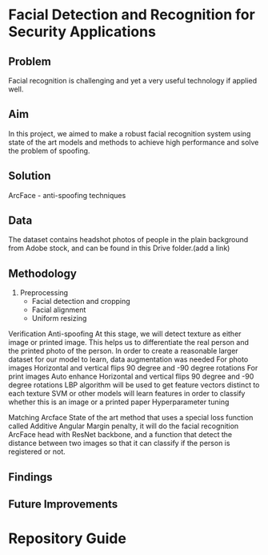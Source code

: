 # Facial Detection and Recognition for Security Applications

## Problem

Facial recognition is challenging and yet a very useful technology if applied well. 

## Aim

In this project, we aimed to make a robust facial recognition system using state of the art models and methods to achieve high performance and solve the problem of spoofing. 

## Solution

ArcFace - anti-spoofing techniques

## Data

The dataset contains headshot photos of people in the plain background from Adobe stock, and can be found in this Drive folder.(add a link)

## Methodology

1. Preprocessing
    * Facial detection and cropping
    * Facial alignment 
    * Uniform resizing 
 
Verification
 Anti-spoofing
At this stage, we will detect texture as either image or printed image. This helps us to differentiate the real person and the printed photo of the person. 
In order to create a reasonable larger dataset for our model to learn, data augmentation was needed
For photo images
Horizontal and vertical flips
90 degree and -90 degree rotations
 For print images
Auto enhance
Horizontal and vertical flips 
90 degree and -90 degree rotations
LBP algorithm will be used to get feature vectors distinct to each texture
SVM or other models will learn features in order to classify whether this is an image or a printed paper
Hyperparameter tuning
 
Matching
Arcface
State of the art method that uses a special loss function called Additive Angular Margin penalty, it will do the facial recognition
 ArcFace head with ResNet backbone, and a function that detect the distance between two images so that it can classify if the person is registered or not.


## Findings 

## Future Improvements

# Repository Guide




